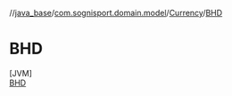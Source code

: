 //[java_base](../../../../index.md)/[com.sognisport.domain.model](../../index.md)/[Currency](../index.md)/[BHD](index.md)

# BHD

[JVM]\
[BHD](index.md)
